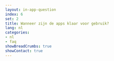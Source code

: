 ```yaml
---
layout: in-app-question
index: 6
set: 2
title: Wanneer zijn de apps klaar voor gebruik?
lang: nl
categories:
- nl
- faq
showBreadCrumbs: true
showContact: true
---
```

